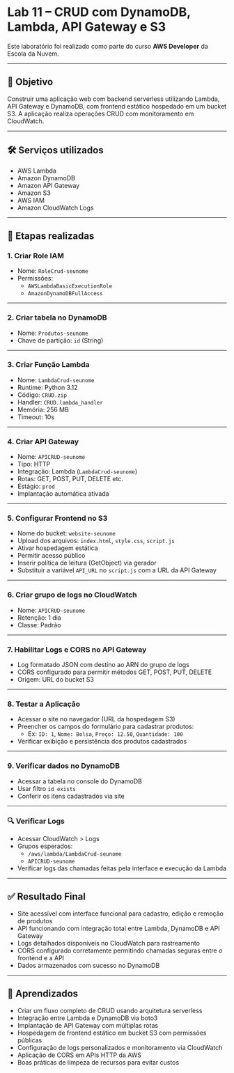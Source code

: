 # Lab 11 – CRUD com DynamoDB, Lambda, API Gateway e S3

Este laboratório foi realizado como parte do curso **AWS Developer** da Escola da Nuvem.

---

## 🎯 Objetivo

Construir uma aplicação web com backend serverless utilizando Lambda, API Gateway e DynamoDB, com frontend estático hospedado em um bucket S3. A aplicação realiza operações CRUD com monitoramento em CloudWatch.

---

## 🛠️ Serviços utilizados

- AWS Lambda
- Amazon DynamoDB
- Amazon API Gateway
- Amazon S3
- AWS IAM
- Amazon CloudWatch Logs

---

## 📌 Etapas realizadas

### 1. Criar Role IAM
- Nome: `RoleCrud-seunome`
- Permissões:
  - `AWSLambdaBasicExecutionRole`
  - `AmazonDynamoDBFullAccess`

---

### 2. Criar tabela no DynamoDB
- Nome: `Produtos-seunome`
- Chave de partição: `id` (String)

---

### 3. Criar Função Lambda
- Nome: `LambdaCrud-seunome`
- Runtime: Python 3.12
- Código: `CRUD.zip`
- Handler: `CRUD.lambda_handler`
- Memória: 256 MB
- Timeout: 10s

---

### 4. Criar API Gateway
- Nome: `APICRUD-seunome`
- Tipo: HTTP
- Integração: Lambda (`LambdaCrud-seunome`)
- Rotas: GET, POST, PUT, DELETE etc.
- Estágio: `prod`
- Implantação automática ativada

---

### 5. Configurar Frontend no S3
- Nome do bucket: `website-seunome`
- Upload dos arquivos: `index.html`, `style.css`, `script.js`
- Ativar hospedagem estática
- Permitir acesso público
- Inserir política de leitura (GetObject) via gerador
- Substituir a variável `API_URL` no `script.js` com a URL da API Gateway

---

### 6. Criar grupo de logs no CloudWatch
- Nome: `APICRUD-seunome`
- Retenção: 1 dia
- Classe: Padrão

---

### 7. Habilitar Logs e CORS no API Gateway
- Log formatado JSON com destino ao ARN do grupo de logs
- CORS configurado para permitir métodos GET, POST, PUT, DELETE
- Origem: URL do bucket S3

---

### 8. Testar a Aplicação
- Acessar o site no navegador (URL da hospedagem S3)
- Preencher os campos do formulário para cadastrar produtos:
  - Ex: `ID: 1`, `Nome: Bolsa`, `Preço: 12.50`, `Quantidade: 100`
- Verificar exibição e persistência dos produtos cadastrados

---

### 9. Verificar dados no DynamoDB
- Acessar a tabela no console do DynamoDB
- Usar filtro `id exists`
- Conferir os itens cadastrados via site

---

### 🔍 Verificar Logs
- Acessar CloudWatch > Logs
- Grupos esperados:
  - `/aws/lambda/LambdaCrud-seunome`
  - `APICRUD-seunome`
- Verificar logs das chamadas feitas pela interface e execução da Lambda

---

## ✅ Resultado Final

- Site acessível com interface funcional para cadastro, edição e remoção de produtos
- API funcionando com integração total entre Lambda, DynamoDB e API Gateway
- Logs detalhados disponíveis no CloudWatch para rastreamento
- CORS configurado corretamente permitindo chamadas seguras entre o frontend e a API
- Dados armazenados com sucesso no DynamoDB

---

## 🧠 Aprendizados

- Criar um fluxo completo de CRUD usando arquitetura serverless
- Integração entre Lambda e DynamoDB via boto3
- Implantação de API Gateway com múltiplas rotas
- Hospedagem de frontend estático em bucket S3 com permissões públicas
- Configuração de logs personalizados e monitoramento via CloudWatch
- Aplicação de CORS em APIs HTTP da AWS
- Boas práticas de limpeza de recursos para evitar custos
